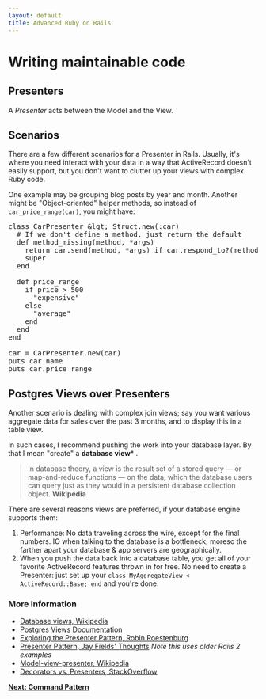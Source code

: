 ```yaml
---
layout: default
title: Advanced Ruby on Rails
---
```


# Writing maintainable code

## Presenters 

A _Presenter_ acts between the Model and the View.

## Scenarios

There are a few different scenarios for a Presenter in Rails. Usually, it's where you need interact with your data in a way that ActiveRecord doesn't easily support, but you don't want to clutter up your views with complex Ruby code. 

One example may be grouping blog posts by year and month. Another might be "Object-oriented" helper methods, so instead of `car_price_range(car)`, you might have:

<pre>
class CarPresenter &lgt; Struct.new(:car)
  # If we don't define a method, just return the default
  def method_missing(method, *args)
    return car.send(method, *args) if car.respond_to?(method)
    super
  end

  def price_range
    if price > 500
      "expensive"
    else
      "average"
    end
  end
end

car = CarPresenter.new(car)
puts car.name
puts car.price_range
</pre>

## Postgres Views over Presenters

Another scenario is dealing with complex join views; say you want various aggregate data for sales over the past 3 months, and to display this in a table view.

In such cases, I recommend pushing the work into your database layer. By that I mean "create" a **database view*** .

> In database theory, a view is the result set of a stored query — or map-and-reduce functions — on the data, which the database users can query just as they would in a persistent database collection object. **Wikipedia**

There are several reasons views are preferred, if your database engine supports them:

1. Performance: No data traveling across the wire, except for the final numbers. IO when talking to the database is a bottleneck; moreso the farther apart your database & app servers are geographically.
2. When you push the data back into a database table, you get all of your favorite ActiveRecord features thrown in for free. No need to create a Presenter: just set up your `class MyAggregateView < ActiveRecord::Base; end` and you're done.

### More Information

* [Database views, Wikipedia](https://en.wikipedia.org/wiki/Database_view)
* [Postgres Views Documentation](http://www.postgresql.org/docs/8.3/static/tutorial-views.html)
* [Exploring the Presenter Pattern, Robin Roestenburg](http://www.tamingthemindmonkey.com/2012/04/10/exploring-the-presenter-pattern)
* [Presenter Pattern, Jay Fields' Thoughts](http://blog.jayfields.com/2007/03/rails-presenter-pattern.html) *Note this uses older Rails 2 examples*
* [Model-view-presenter, Wikipedia](https://en.wikipedia.org/wiki/Model%E2%80%93view%E2%80%93presenter)
* [Decorators vs. Presenters, StackOverflow](http://stackoverflow.com/questions/7860301/rails-patterns-decorator-vs-presenter)

**[Next: Command Pattern](commands.html)**
